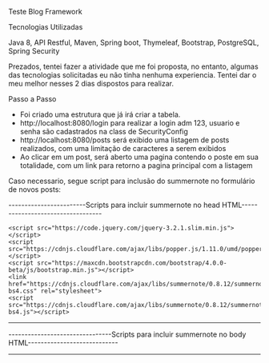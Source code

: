 Teste Blog Framework

Tecnologias Utilizadas

Java 8, API Restful, Maven, Spring boot, Thymeleaf, Bootstrap, PostgreSQL, Spring Security

Prezados, tentei fazer a atividade que me foi proposta, no entanto, algumas das tecnologias solicitadas eu não tinha nenhuma experiencia. 
Tentei dar o meu melhor nesses 2 dias dispostos para realizar.

Passo a Passo

* Foi criado uma estrutura que já irá criar a tabela.
* http://localhost:8080/login para realizar a login adm 123, usuario e senha são cadastrados na class de SecurityConfig
* http://localhost:8080/posts será exibido uma listagem de posts realizados, com uma limitação de caracteres a serem exibidos
* Ao clicar em um post, será aberto uma pagina contendo o poste em sua totalidade, com um link para retorno a pagina principal com a listagem


Caso necessario, segue script para inclusão do summernote no formulário de novos posts:

------------------------Scripts para incluir summernote no head HTML----------------------------------

    <script src="https://code.jquery.com/jquery-3.2.1.slim.min.js"></script>
    <script src="https://cdnjs.cloudflare.com/ajax/libs/popper.js/1.11.0/umd/popper.min.js"></script>
    <script src="https://maxcdn.bootstrapcdn.com/bootstrap/4.0.0-beta/js/bootstrap.min.js"></script>
    <link href="https://cdnjs.cloudflare.com/ajax/libs/summernote/0.8.12/summernote-bs4.css" rel="stylesheet">
    <script src="https://cdnjs.cloudflare.com/ajax/libs/summernote/0.8.12/summernote-bs4.js"></script>
    
--------------------------------------------------------------------------------------------------------


--------------------------------Scripts para incluir summernote no body HTML----------------------------
<script>
    $('#summernote').summernote({
        placeholder: 'Texto *',
        tabsize: 2,
        height: 300
    });
</script>
--------------------------------------------------------------------------------------------------------
